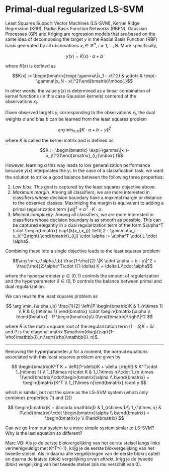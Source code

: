 # Primal-dual regularized LS-SVM

Least Squares Support Vector Machines (LS-SVM), Kernel Ridge Regression (KRR), Radial Basis Function Networks (RBFN), Gaussian Processes (GP) and Kriging are regression models that are based on the same idea of decomposing the target $y$ in the Radial Basis Function (RBF) basis generated by all observations $x_i \in \mathbb{R}^d$, $i=1,\ldots,N$. More specifically,

$$y(x) = K(x) \cdot \alpha + b$$

where $K(x)$ is defined as

$$K(x) := \begin{bmatrix}\exp(-\gamma\|x_1 - x\|^2) & \cdots & \exp(-\gamma\|x_N - x\|^2)\end{bmatrix}\mbox{.}$$

In other words, the value $y(x)$ is determined as a linear combination of kernel functions (in this case Gaussian kernels) centered at the observations $x_i$.

Given observed targets $y_i$ corresponding to the observations $x_i$, the dual weights $\alpha$ and bias $b$ can be learned from the least squares problem

$$\arg \min_{\alpha,\,b} \|K \cdot \alpha + b - y\|^2$$

where $K$ is called the kernel matrix and is defined as

$$K := \begin{bmatrix} \exp(-\gamma\|x_i-x_j\|^2)\end{bmatrix}_{i,j}\mbox{.}$$

However, learning $\alpha$ this way leads to low generalization performance because $y(x)$ interpolates the $y_i$. In the case of a classification task, we want the solution to strike a good balance between the following three properties:

1. _Low bias._ This goal is captured by the least squares objective above.
2. _Maximum margin._ Among all classifiers, we are more interested in classifiers whose decision boundary have a maximal margin or distance to the observed classes. Maximizing the margin is equivalent to adding a primal regularization term $\|w\|^2 \equiv \alpha^T\cdot K \cdot \alpha$.
3. _Minimal complexity._ Among all classifiers, we are more interested in classifiers whose decision boundary is as smooth as possible. This can be captured elegantly in a dual regularization term of the form $\alpha^T \cdot \begin{bmatrix} \sqrt{k(x_i,x_j)} \left( 2 - \gamma\|x_i - x_j\|^2\right) \end{bmatrix}_{i,j} \cdot \alpha := \alpha^T \cdot L \cdot \alpha$.

Combining these into a single objective leads to the least squares problem

$$\arg \min_{\alpha,\,b} \frac{1-\rho}{2} \|K \cdot \alpha + b - y\|^2 + \frac{\rho}{2}\alpha^T\cdot ((1-\delta) K + \delta L)\cdot \alpha$$

where the hyperparemeter $\rho \in (0,1)$ controls the amount of regularization and the hyperparameter $\delta \in (0,1)$ controls the balance between primal and dual regularization.

We can rewrite the least squares problem as

$$
\arg \min_{\alpha,\,b} \frac{1}{2} \left\|P \begin{bmatrix}K & 1_{n\times 1} \\  R & 0_{n\times 1} \end{bmatrix} \cdot \begin{bmatrix}\alpha \\ b\end{bmatrix} - P \begin{bmatrix}y\\ 0\end{bmatrix}\right\|^2
$$

where $R$ is the matrix square root of the regularization term $(1-\delta)K + \delta L$ and P is the diagonal matrix $\mathrm{diag}(\sqrt{1-\rho}\mathbb{I}_n,\sqrt{\rho}\mathbb{I}_n)$.

---

Removing the hyperparameter $\rho$ for a moment, the normal equations associated with this least squares problem are given by

$$
\begin{bmatrix}K^T K + \left((1-\delta)K + \delta L\right) & K^T\cdot 1_{n\times 1} \\ 1_{1\times n}\cdot K & 1_{1\times n}\cdot 1_{n \times 1}\end{bmatrix}\cdot\begin{bmatrix}\alpha \\ b\end{bmatrix} = \begin{bmatrix}K^T \\ 1_{1\times n}\end{bmatrix} \cdot y
$$

which is similar, but not the same as the LS-SVM system (which only combines properties (1) and (2))

$$
\begin{bmatrix}K + \lambda \mathbb{I} & 1_{n\times 1}\\ 1_{1\times n} & 0\end{bmatrix}\cdot \begin{bmatrix}\alpha \\  b\end{bmatrix} = \begin{bmatrix}y \\ 0\end{bmatrix}
$$

Can we go from our system to a more simple system simlar to LS-SVM? Why is the last equation so different?

Marc VB: Als je de eerste blokvergelijking van het eerste stelsel langs links vermenigvuldigt met K^T^{-1}, krijg je de eerste blokvergelijking van het tweede stelsel. Als je daarna alle vergelijkingen van de eerste blokrij optelt en daarna de laatste (blok) vergelijking ervan aftrekt, krijg je de tweede (blok) vergelijking van het tweede stelsel (als mu verschilt van 0).
